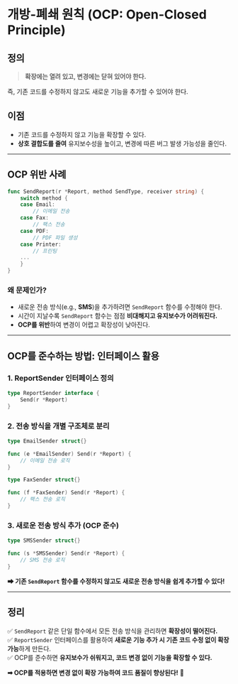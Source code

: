 # **개방-폐쇄 원칙 (OCP: Open-Closed Principle)**  

## **정의**  
> **확장에는 열려 있고, 변경에는 닫혀 있어야 한다.**  

즉, 기존 코드를 수정하지 않고도 새로운 기능을 추가할 수 있어야 한다.  

## **이점**  
- 기존 코드를 수정하지 않고 기능을 확장할 수 있다.  
- **상호 결합도를 줄여** 유지보수성을 높이고, 변경에 따른 버그 발생 가능성을 줄인다.  

---

## **OCP 위반 사례**  

```go
func SendReport(r *Report, method SendType, receiver string) {
    switch method {
    case Email:
        // 이메일 전송
    case Fax:
        // 팩스 전송
    case PDF:
        // PDF 파일 생성
    case Printer:
        // 프린팅
    ...
    }
}
```

### **왜 문제인가?**  
- 새로운 전송 방식(e.g., **SMS**)을 추가하려면 `SendReport` 함수를 수정해야 한다.  
- 시간이 지날수록 `SendReport` 함수는 점점 **비대해지고 유지보수가 어려워진다.**  
- **OCP를 위반**하여 변경이 어렵고 확장성이 낮아진다.  

---

## **OCP를 준수하는 방법: 인터페이스 활용**  

### **1. ReportSender 인터페이스 정의**  
```go
type ReportSender interface {
    Send(r *Report)
}
```

### **2. 전송 방식을 개별 구조체로 분리**  
```go
type EmailSender struct{}

func (e *EmailSender) Send(r *Report) {
    // 이메일 전송 로직
}

type FaxSender struct{}

func (f *FaxSender) Send(r *Report) {
    // 팩스 전송 로직
}
```

### **3. 새로운 전송 방식 추가 (OCP 준수)**  
```go
type SMSSender struct{}

func (s *SMSSender) Send(r *Report) {
    // SMS 전송 로직
}
```

**➡ 기존 `SendReport` 함수를 수정하지 않고도 새로운 전송 방식을 쉽게 추가할 수 있다!**  

---

## **정리**  
✅ `SendReport` 같은 단일 함수에서 모든 전송 방식을 관리하면 **확장성이 떨어진다.**  
✅ `ReportSender` 인터페이스를 활용하여 **새로운 기능 추가 시 기존 코드 수정 없이 확장 가능**하게 만든다.  
✅ OCP를 준수하면 **유지보수가 쉬워지고, 코드 변경 없이 기능을 확장할 수 있다.**  

**➡ OCP를 적용하면 변경 없이 확장 가능하여 코드 품질이 향상된다!** 🚀
